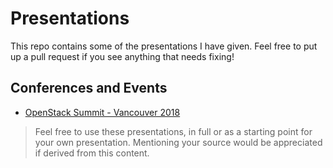# Presentations

This repo contains some of the presentations I have given. Feel free to put up
a pull request if you see anything that needs fixing!

## Conferences and Events

* [OpenStack Summit - Vancouver 2018](Vancouver2018/README.md)


> Feel free to use these presentations, in full or as a starting point for
> your own presentation. Mentioning your source would be appreciated if derived
> from this content.

